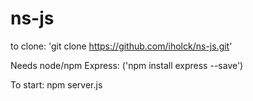 # ns-js

to clone: 'git clone https://github.com/iholck/ns-js.git'

Needs node/npm
Express: ('npm install express --save')

To start: npm server.js
